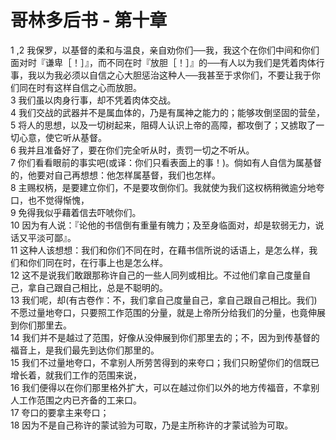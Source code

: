 # 哥林多后书 - 第十章
  
 1 ,2 我保罗，以基督的柔和与温良，亲自劝你们──我，我这个在你们中间和你们面对时『谦卑［！］』，而不同在时『放胆［！］』的──有人以为我们是凭着肉体行事，我以为我必须以自信之心大胆惩治这种人──我甚至于求你们，不要让我于你们同在时有这样自信之心而放胆。  
 3 我们虽以肉身行事，却不凭着肉体交战。  
 4 我们交战的武器并不是属血体的，乃是有属神之能力的；能够攻倒坚固的营垒，  
 5 将人的思想，以及一切树起来，阻碍人认识上帝的高障，都攻倒了；又掳取了一切心意，使它听从基督。  
 6 我并且准备好了，要在你们完全听从时，责罚一切之不听从。  
 7 你们看看眼前的事实吧(或译：你们只看表面上的事！)。倘如有人自信为属基督的，他要对自己再想想：他怎样属基督，我们也怎样。  
 8 主赐权柄，是要建立你们，不是要攻倒你们。我就使为我们这权柄稍微逾分地夸口，也不觉得惭愧，  
 9 免得我似乎藉着信去吓唬你们。  
 10 因为有人说：『论他的书信倒有重量有魄力；及至身临面对，却是软弱无力，说话又平淡可鄙』。  
 11 这种人该想想：我们和你们不同在时，在藉书信所说的话语上，是怎么样，我们和你们同在时，在行事上也是怎么样。  
 12 这不是说我们敢跟那称许自己的一些人同列或相比。不过他们拿自己度量自己，拿自己跟自己相比，总是不聪明的。  
 13 我们呢，却(有古卷作：不，我们拿自己度量自己，拿自己跟自己相比。我们)不愿过量地夸口，只要照工作范围的分量，就是上帝所分给我们的分量，也竟伸展到你们那里去。  
 14 我们并不是越过了范围，好像从没伸展到你们那里去的；不，因为到传基督的福音上，是我们最先到达你们那里的。  
 15 我们不过量地夸口，不拿别人所劳苦得到的来夸口；我们只盼望你们的信既已增长着，就我们工作的范围来说，  
 16 我们便得以在你们那里格外扩大，可以在越过你们以外的地方传福音，不拿别人工作范围之内已齐备的工来口。  
 17 夸口的要拿主来夸口；  
 18 因为不是自己称许的蒙试验为可取，乃是主所称许的才蒙试验为可取。